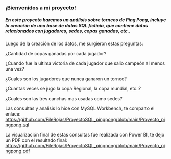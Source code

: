 ### ¡Bienvenidos a mi proyecto!
                                                       
##### En este proyecto haremos un análisis sobre torneos de Ping Pong, incluye la creación de una base de datos SQL ficticia, que contiene datos relacionados con jugadores, sedes, copas ganadas, etc..

Luego de la creación de los datos, me surgieron estas preguntas:

¿Cantidad de copas ganadas por cada jugador? 

¿Cuando fue la ultima victoria de cada jugador que salio campeón al menos una vez? 

¿Cuales son los jugadores que nunca ganaron un torneo? 

¿Cuantas veces se jugo la copa Regional, la copa mundial, etc..? 

¿Cuales son las tres canchas mas usadas como sedes?

Las consultas y analisis lo hice con MySQL Workbench, te comparto el enlace: https://github.com/FileRojas/ProyectoSQL_pingpong/blob/main/Proyecto_pingpong.sql

La visualización final de estas consultas fue realizada con Power BI, 
te dejo un PDF con el resultado final: https://github.com/FileRojas/ProyectoSQL_pingpong/blob/main/Proyecto_pingpong.pdf
